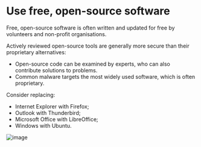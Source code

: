 [Title]: # (More tips to prevent malware)
[Order]: # (1)

#  Use free, open-source software

Free, open-source software is often written and updated for free by volunteers and non-profit organisations. 

Actively reviewed open-source tools are generally more secure than their proprietary alternatives:
* Open-source code can be examined by experts, who can also contribute solutions to problems.
* Common malware targets the most widely used software, which is often proprietary. 

Consider replacing: 
* Internet Explorer with Firefox;
* Outlook with Thunderbird;
* Microsoft Office with LibreOffice; 
* Windows with Ubuntu.
   
![image](malware_adv2.png)
